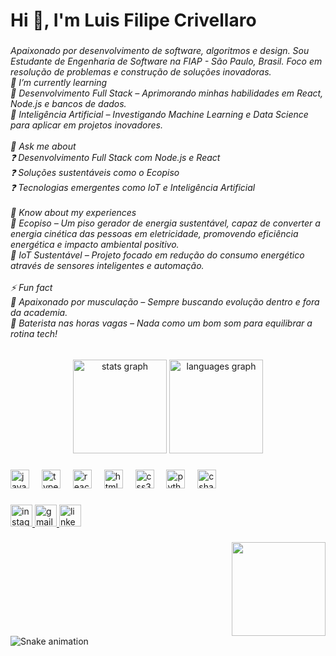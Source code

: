 <h1 align="left">Hi 👋, I'm Luis Filipe Crivellaro</h1>

###

<h6 align="left">Apaixonado por desenvolvimento de software, algoritmos e design. Sou Estudante de Engenharia de Software na FIAP - São Paulo, Brasil. Foco em resolução de problemas e construção de soluções inovadoras.<br>🌱 I’m currently learning<br>📌 Desenvolvimento Full Stack – Aprimorando minhas habilidades em React, Node.js e bancos de dados.<br>📌 Inteligência Artificial – Investigando Machine Learning e Data Science para aplicar em projetos inovadores.<br><br>💬 Ask me about<br>❓ Desenvolvimento Full Stack com Node.js e React<br>❓ Soluções sustentáveis como o Ecopiso<br>❓ Tecnologias emergentes como IoT e Inteligência Artificial<br><br>📄 Know about my experiences<br>🔋 Ecopiso – Um piso gerador de energia sustentável, capaz de converter a energia cinética das pessoas em eletricidade, promovendo eficiência energética e impacto ambiental positivo.<br>📡 IoT Sustentável – Projeto focado em redução do consumo energético através de sensores inteligentes e automação.<br><br>⚡ Fun fact<br>💪 Apaixonado por musculação – Sempre buscando evolução dentro e fora da academia.<br>🥁 Baterista nas horas vagas – Nada como um bom som para equilibrar a rotina tech!</h6>

###

<div align="center">
  <img src="https://github-readme-stats.vercel.app/api?username=LuisCrivellaro&hide_title=false&hide_rank=false&show_icons=true&include_all_commits=true&count_private=true&disable_animations=false&theme=dracula&locale=en&hide_border=false" height="150" alt="stats graph"  />
  <img src="https://github-readme-stats.vercel.app/api/top-langs?username=LuisCrivellaro&locale=en&hide_title=false&layout=compact&card_width=320&langs_count=5&theme=dracula&hide_border=false" height="150" alt="languages graph"  />
</div>

###

<div align="left">
  <img src="https://cdn.jsdelivr.net/gh/devicons/devicon/icons/javascript/javascript-original.svg" height="30" alt="javascript logo"  />
  <img width="12" />
  <img src="https://cdn.jsdelivr.net/gh/devicons/devicon/icons/typescript/typescript-original.svg" height="30" alt="typescript logo"  />
  <img width="12" />
  <img src="https://cdn.jsdelivr.net/gh/devicons/devicon/icons/react/react-original.svg" height="30" alt="react logo"  />
  <img width="12" />
  <img src="https://cdn.jsdelivr.net/gh/devicons/devicon/icons/html5/html5-original.svg" height="30" alt="html5 logo"  />
  <img width="12" />
  <img src="https://cdn.jsdelivr.net/gh/devicons/devicon/icons/css3/css3-original.svg" height="30" alt="css3 logo"  />
  <img width="12" />
  <img src="https://cdn.jsdelivr.net/gh/devicons/devicon/icons/python/python-original.svg" height="30" alt="python logo"  />
  <img width="12" />
  <img src="https://cdn.jsdelivr.net/gh/devicons/devicon/icons/csharp/csharp-original.svg" height="30" alt="csharp logo"  />
</div>

###

<div align="left">
  <a href="https://www.instagram.com/lipe.crivellaro?igsh=dm1uYmh3a3NheTVu&utm_source=qr" target="_blank">
    <img src="https://img.shields.io/static/v1?message=Instagram&logo=instagram&label=&color=E4405F&logoColor=white&labelColor=&style=for-the-badge" height="35" alt="instagram logo"  />
  </a>
  <a href="lipecrivellaro468@gmail.com" target="_blank">
    <img src="https://img.shields.io/static/v1?message=Gmail&logo=gmail&label=&color=D14836&logoColor=white&labelColor=&style=for-the-badge" height="35" alt="gmail logo"  />
  </a>
  <a href="https://www.linkedin.com/in/luis-filipe-crivellaro-8b7873304?utm_source=share&utm_campaign=share_via&utm_content=profile&utm_medium=ios_app" target="_blank">
    <img src="https://img.shields.io/static/v1?message=LinkedIn&logo=linkedin&label=&color=0077B5&logoColor=white&labelColor=&style=for-the-badge" height="35" alt="linkedin logo"  />
  </a>
</div>

###

<img align="right" height="150" src="https://user-images.githubusercontent.com/74038190/212749171-b84692a8-2b04-4e3b-93ca-ac14705da224.gif"  />

###

<br clear="both">

<img src="https://raw.githubusercontent.com/LuisCrivellaro/LuisCrivellaro/output/snake.svg" alt="Snake animation" />

###

